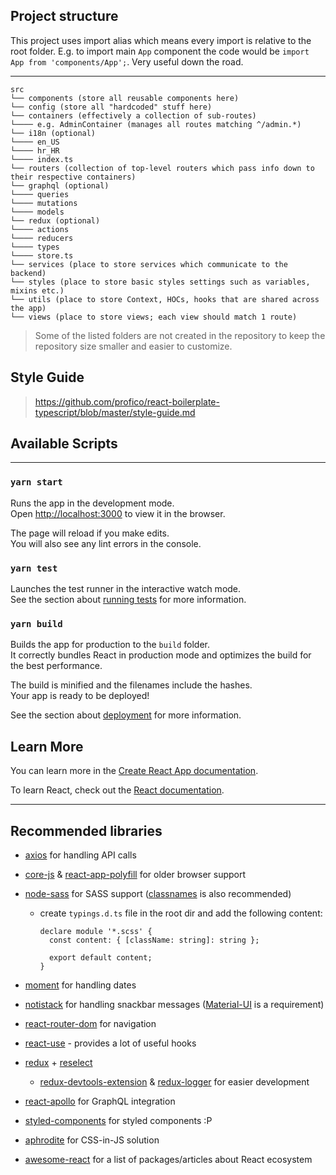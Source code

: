 ## Project structure

This project uses import alias which means every import is relative to the root folder.
E.g. to import main `App` component the code would be `import App from 'components/App';`.
Very useful down the road.

---

```
src
└── components (store all reusable components here)
└── config (store all "hardcoded" stuff here)
└── containers (effectively a collection of sub-routes)
└──── e.g. AdminContainer (manages all routes matching ^/admin.*)
└── i18n (optional)
└──── en_US
└──── hr_HR
└──── index.ts
└── routers (collection of top-level routers which pass info down to their respective containers)
└── graphql (optional)
└──── queries
└──── mutations
└──── models
└── redux (optional)
└──── actions
└──── reducers
└──── types
└──── store.ts
└── services (place to store services which communicate to the backend)
└── styles (place to store basic styles settings such as variables, mixins etc.)
└── utils (place to store Context, HOCs, hooks that are shared across the app)
└── views (place to store views; each view should match 1 route)
```

> Some of the listed folders are not created in the repository to keep the repository size smaller and easier to customize.

## Style Guide

> https://github.com/profico/react-boilerplate-typescript/blob/master/style-guide.md

## Available Scripts

---

### `yarn start`

Runs the app in the development mode.<br />
Open [http://localhost:3000](http://localhost:3000) to view it in the browser.

The page will reload if you make edits.<br />
You will also see any lint errors in the console.

### `yarn test`

Launches the test runner in the interactive watch mode.<br />
See the section about [running tests](https://facebook.github.io/create-react-app/docs/running-tests) for more information.

### `yarn build`

Builds the app for production to the `build` folder.<br />
It correctly bundles React in production mode and optimizes the build for the best performance.

The build is minified and the filenames include the hashes.<br />
Your app is ready to be deployed!

See the section about [deployment](https://facebook.github.io/create-react-app/docs/deployment) for more information.

## Learn More

You can learn more in the [Create React App documentation](https://facebook.github.io/create-react-app/docs/getting-started).

To learn React, check out the [React documentation](https://reactjs.org/).

---

## Recommended libraries

- [axios](https://github.com/axios/axios) for handling API calls
- [core-js](https://github.com/zloirock/core-js) & [react-app-polyfill](https://github.com/facebook/create-react-app/tree/master/packages/react-app-polyfill) for older browser support
- [node-sass](https://github.com/sass/node-sass) for SASS support ([classnames](https://github.com/JedWatson/classnames) is also recommended)

  - create `typings.d.ts` file in the root dir and add the following content:

    ```
    declare module '*.scss' {
      const content: { [className: string]: string };

      export default content;
    }
    ```

- [moment](https://github.com/moment/moment) for handling dates
- [notistack](https://github.com/iamhosseindhv/notistack) for handling snackbar messages ([Material-UI](https://github.com/mui-org/material-ui) is a requirement)
- [react-router-dom](https://reacttraining.com/react-router/web/guides/quick-start) for navigation
- [react-use](https://github.com/streamich/react-use) - provides a lot of useful hooks
- [redux](https://github.com/reduxjs/redux) + [reselect](https://github.com/reduxjs/reselect)
  - [redux-devtools-extension](https://github.com/zalmoxisus/redux-devtools-extension) & [redux-logger](https://github.com/LogRocket/redux-logger) for easier development
- [react-apollo](https://github.com/apollographql/react-apollo) for GraphQL integration
- [styled-components](https://github.com/styled-components/styled-components) for styled components :P
- [aphrodite](https://github.com/Khan/aphrodite) for CSS-in-JS solution
- [awesome-react](https://github.com/enaqx/awesome-react) for a list of packages/articles about React ecosystem

